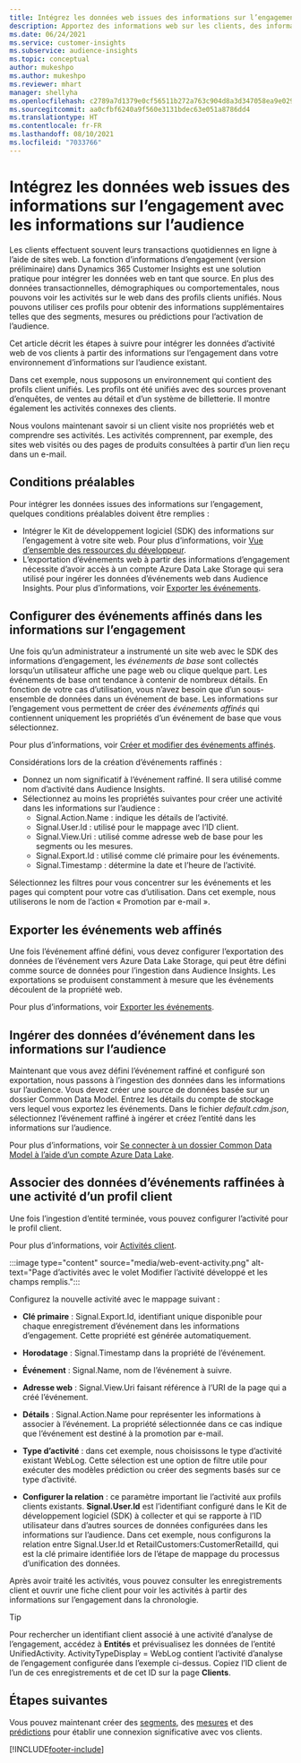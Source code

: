 ```yaml
---
title: Intégrez les données web issues des informations sur l’engagement avec les informations sur l’audience
description: Apportez des informations web sur les clients, des informations sur l’engagement aux informations sur l’audience.
ms.date: 06/24/2021
ms.service: customer-insights
ms.subservice: audience-insights
ms.topic: conceptual
author: mukeshpo
ms.author: mukeshpo
ms.reviewer: mhart
manager: shellyha
ms.openlocfilehash: c2789a7d1379e0cf56511b272a763c904d8a3d347058ea9e029aaff0f723a028
ms.sourcegitcommit: aa0cfbf6240a9f560e3131bdec63e051a8786dd4
ms.translationtype: HT
ms.contentlocale: fr-FR
ms.lasthandoff: 08/10/2021
ms.locfileid: "7033766"
---
```

# <a name="integrate-web-data-from-engagement-insights-with-audience-insights"></a>Intégrez les données web issues des informations sur l’engagement avec les informations sur l’audience

Les clients effectuent souvent leurs transactions quotidiennes en ligne à l’aide de sites web. La fonction d’informations d’engagement (version préliminaire) dans Dynamics 365 Customer Insights est une solution pratique pour intégrer les données web en tant que source. En plus des données transactionnelles, démographiques ou comportementales, nous pouvons voir les activités sur le web dans des profils clients unifiés. Nous pouvons utiliser ces profils pour obtenir des informations supplémentaires telles que des segments, mesures ou prédictions pour l’activation de l’audience.

Cet article décrit les étapes à suivre pour intégrer les données d’activité web de vos clients à partir des informations sur l’engagement dans votre environnement d’informations sur l’audience existant.

Dans cet exemple, nous supposons un environnement qui contient des profils client unifiés. Les profils ont été unifiés avec des sources provenant d’enquêtes, de ventes au détail et d’un système de billetterie. Il montre également les activités connexes des clients. 

Nous voulons maintenant savoir si un client visite nos propriétés web et comprendre ses activités. Les activités comprennent, par exemple, des sites web visités ou des pages de produits consultées à partir d’un lien reçu dans un e-mail.

## <a name="prerequisites"></a>Conditions préalables

Pour intégrer les données issues des informations sur l’engagement, quelques conditions préalables doivent être remplies : 

- Intégrer le Kit de développement logiciel (SDK) des informations sur l’engagement à votre site web. Pour plus d’informations, voir [Vue d’ensemble des ressources du développeur](../engagement-insights/developer-resources.md).
- L’exportation d’événements web à partir des informations d’engagement nécessite d’avoir accès à un compte Azure Data Lake Storage qui sera utilisé pour ingérer les données d’événements web dans Audience Insights. Pour plus d’informations, voir [Exporter les événements](../engagement-insights/export-events.md).

## <a name="configure-refined-events-in-engagement-insights"></a>Configurer des événements affinés dans les informations sur l’engagement

Une fois qu’un administrateur a instrumenté un site web avec le SDK des informations d’engagement, les *événements de base* sont collectés lorsqu’un utilisateur affiche une page web ou clique quelque part. Les événements de base ont tendance à contenir de nombreux détails. En fonction de votre cas d’utilisation, vous n’avez besoin que d’un sous-ensemble de données dans un événement de base. Les informations sur l’engagement vous permettent de créer des *événements affinés* qui contiennent uniquement les propriétés d’un événement de base que vous sélectionnez.     

Pour plus d’informations, voir [Créer et modifier des événements affinés](../engagement-insights/refined-events.md).

Considérations lors de la création d’événements raffinés : 

- Donnez un nom significatif à l’événement raffiné. Il sera utilisé comme nom d’activité dans Audience Insights.
- Sélectionnez au moins les propriétés suivantes pour créer une activité dans les informations sur l’audience : 
    - Signal.Action.Name : indique les détails de l’activité.
    - Signal.User.Id : utilisé pour le mappage avec l’ID client.
    - Signal.View.Uri : utilisé comme adresse web de base pour les segments ou les mesures.
    - Signal.Export.Id : utilisé comme clé primaire pour les événements.
    - Signal.Timestamp : détermine la date et l’heure de l’activité.

Sélectionnez les filtres pour vous concentrer sur les événements et les pages qui comptent pour votre cas d’utilisation. Dans cet exemple, nous utiliserons le nom de l’action « Promotion par e-mail ».

## <a name="export-the-refined-web-events"></a>Exporter les événements web affinés 

Une fois l’événement affiné défini, vous devez configurer l’exportation des données de l’événement vers Azure Data Lake Storage, qui peut être défini comme source de données pour l’ingestion dans Audience Insights. Les exportations se produisent constamment à mesure que les événements découlent de la propriété web.

Pour plus d’informations, voir [Exporter les événements](../engagement-insights/export-events.md).

## <a name="ingest-event-data-to-audience-insights"></a>Ingérer des données d’événement dans les informations sur l’audience

Maintenant que vous avez défini l’événement raffiné et configuré son exportation, nous passons à l’ingestion des données dans les informations sur l’audience. Vous devez créer une source de données basée sur un dossier Common Data Model. Entrez les détails du compte de stockage vers lequel vous exportez les événements. Dans le fichier *default.cdm.json*, sélectionnez l’événement raffiné à ingérer et créez l’entité dans les informations sur l’audience.

Pour plus d’informations, voir [Se connecter à un dossier Common Data Model à l’aide d’un compte Azure Data Lake](connect-common-data-model.md).


## <a name="relate-refined-event-data-as-an-activity-of-a-customer-profile"></a>Associer des données d’événements raffinées à une activité d’un profil client

Une fois l’ingestion d’entité terminée, vous pouvez configurer l’activité pour le profil client.

Pour plus d’informations, voir [Activités client](activities.md).

:::image type="content" source="media/web-event-activity.png" alt-text="Page d’activités avec le volet Modifier l’activité développé et les champs remplis.":::

Configurez la nouvelle activité avec le mappage suivant : 

- **Clé primaire** : Signal.Export.Id, identifiant unique disponible pour chaque enregistrement d’événement dans les informations d’engagement. Cette propriété est générée automatiquement.

- **Horodatage** : Signal.Timestamp dans la propriété de l’événement.

- **Événement** : Signal.Name, nom de l’événement à suivre.

- **Adresse web** : Signal.View.Uri faisant référence à l’URI de la page qui a créé l’événement.

- **Détails** : Signal.Action.Name pour représenter les informations à associer à l’événement. La propriété sélectionnée dans ce cas indique que l’événement est destiné à la promotion par e-mail.

- **Type d’activité** : dans cet exemple, nous choisissons le type d’activité existant WebLog. Cette sélection est une option de filtre utile pour exécuter des modèles prédiction ou créer des segments basés sur ce type d’activité.

- **Configurer la relation** : ce paramètre important lie l’activité aux profils clients existants. **Signal.User.Id** est l’identifiant configuré dans le Kit de développement logiciel (SDK) à collecter et qui se rapporte à l’ID utilisateur dans d’autres sources de données configurées dans les informations sur l’audience. Dans cet exemple, nous configurons la relation entre Signal.User.Id et RetailCustomers:CustomerRetailId, qui est la clé primaire identifiée lors de l’étape de mappage du processus d’unification des données.

Après avoir traité les activités, vous pouvez consulter les enregistrements client et ouvrir une fiche client pour voir les activités à partir des informations sur l’engagement dans la chronologie. 

> [!TIP]
> Pour rechercher un identifiant client associé à une activité d’analyse de l’engagement, accédez à **Entités** et prévisualisez les données de l’entité UnifiedActivity. ActivityTypeDisplay = WebLog contient l’activité d’analyse de l’engagement configurée dans l’exemple ci-dessus. Copiez l’ID client de l’un de ces enregistrements et de cet ID sur la page **Clients**.

## <a name="next-steps"></a>Étapes suivantes

Vous pouvez maintenant créer des [segments](segments.md), des [mesures](measures.md) et des [prédictions](predictions.md) pour établir une connexion significative avec vos clients.


[!INCLUDE[footer-include](../includes/footer-banner.md)]

